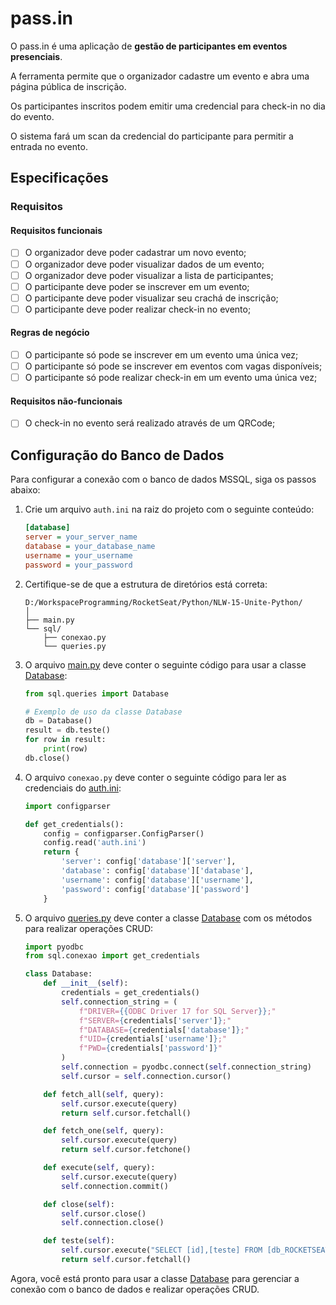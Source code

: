 # pass.in

O pass.in é uma aplicação de **gestão de participantes em eventos presenciais**.

A ferramenta permite que o organizador cadastre um evento e abra uma página pública de inscrição.

Os participantes inscritos podem emitir uma credencial para check-in no dia do evento.

O sistema fará um scan da credencial do participante para permitir a entrada no evento.

## Especificações

### Requisitos

#### Requisitos funcionais

- [ ] O organizador deve poder cadastrar um novo evento;
- [ ] O organizador deve poder visualizar dados de um evento;
- [ ] O organizador deve poder visualizar a lista de participantes;
- [ ] O participante deve poder se inscrever em um evento;
- [ ] O participante deve poder visualizar seu crachá de inscrição;
- [ ] O participante deve poder realizar check-in no evento;

#### Regras de negócio

- [ ] O participante só pode se inscrever em um evento uma única vez;
- [ ] O participante só pode se inscrever em eventos com vagas disponíveis;
- [ ] O participante só pode realizar check-in em um evento uma única vez;

#### Requisitos não-funcionais

- [ ] O check-in no evento será realizado através de um QRCode;

## Configuração do Banco de Dados

Para configurar a conexão com o banco de dados MSSQL, siga os passos abaixo:

1. Crie um arquivo `auth.ini` na raiz do projeto com o seguinte conteúdo:

    ```ini
    [database]
    server = your_server_name
    database = your_database_name
    username = your_username
    password = your_password
    ```

2. Certifique-se de que a estrutura de diretórios está correta:

    ```
    D:/WorkspaceProgramming/RocketSeat/Python/NLW-15-Unite-Python/
    │
    ├── main.py
    └── sql/
        ├── conexao.py
        └── queries.py
    ```

3. O arquivo [main.py](http://_vscodecontentref_/0) deve conter o seguinte código para usar a classe [Database](http://_vscodecontentref_/1):

    ```python
    from sql.queries import Database

    # Exemplo de uso da classe Database
    db = Database()
    result = db.teste()
    for row in result:
        print(row)
    db.close()
    ```

4. O arquivo `conexao.py` deve conter o seguinte código para ler as credenciais do [auth.ini](http://_vscodecontentref_/2):

    ```python
    import configparser

    def get_credentials():
        config = configparser.ConfigParser()
        config.read('auth.ini')
        return {
            'server': config['database']['server'],
            'database': config['database']['database'],
            'username': config['database']['username'],
            'password': config['database']['password']
        }
    ```

5. O arquivo [queries.py](http://_vscodecontentref_/3) deve conter a classe [Database](http://_vscodecontentref_/4) com os métodos para realizar operações CRUD:

    ```python
    import pyodbc
    from sql.conexao import get_credentials

    class Database:
        def __init__(self):
            credentials = get_credentials()
            self.connection_string = (
                f"DRIVER={{ODBC Driver 17 for SQL Server}};"
                f"SERVER={credentials['server']};"
                f"DATABASE={credentials['database']};"
                f"UID={credentials['username']};"
                f"PWD={credentials['password']}"
            )
            self.connection = pyodbc.connect(self.connection_string)
            self.cursor = self.connection.cursor()

        def fetch_all(self, query):
            self.cursor.execute(query)
            return self.cursor.fetchall()

        def fetch_one(self, query):
            self.cursor.execute(query)
            return self.cursor.fetchone()

        def execute(self, query):
            self.cursor.execute(query)
            self.connection.commit()

        def close(self):
            self.cursor.close()
            self.connection.close()

        def teste(self):
            self.cursor.execute("SELECT [id],[teste] FROM [db_ROCKETSEAT].[dbo].[tbl_teste]")
            return self.cursor.fetchall()
    ```

Agora, você está pronto para usar a classe [Database](http://_vscodecontentref_/5) para gerenciar a conexão com o banco de dados e realizar operações CRUD.